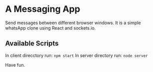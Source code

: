 # A Messaging App

Send messages between different browser windows. It is a simple whatsApp clone using React and sockets.io.

## Available Scripts

In client direcctory run: `npm start`
In server directory run: `node server`

Have fun.
